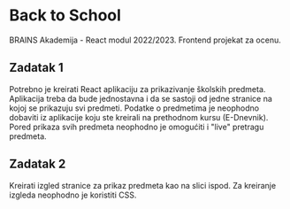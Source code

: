 # Back to School

BRAINS Akademija - React modul 2022/2023.
Frontend projekat za ocenu.

## Zadatak 1

Potrebno je kreirati React aplikaciju za prikazivanje školskih predmeta.
Aplikacija treba da bude jednostavna i da se sastoji od jedne stranice na kojoj se prikazuju svi predmeti.
Podatke o predmetima je neophodno dobaviti iz aplikacije koju ste kreirali na prethodnom kursu (E-Dnevnik).
Pored prikaza svih predmeta neophodno je omogućiti i "live" pretragu predmeta.

## Zadatak 2

Kreirati izgled stranice za prikaz predmeta kao na slici ispod.
Za kreiranje izgleda neophodno je koristiti CSS.
